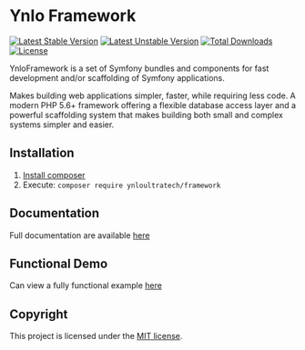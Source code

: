 # Ynlo Framework

[![Latest Stable Version](https://poser.pugx.org/ynloultratech/framework/version)](https://packagist.org/packages/ynloultratech/framework)
[![Latest Unstable Version](https://poser.pugx.org/ynloultratech/framework/v/unstable)](//packagist.org/packages/ynloultratech/framework)
[![Total Downloads](https://poser.pugx.org/ynloultratech/framework/downloads)](https://packagist.org/packages/ynloultratech/framework)
[![License](https://poser.pugx.org/ynloultratech/framework/license)](https://packagist.org/packages/ynloultratech/framework)

YnloFramework is a set of Symfony bundles and components for fast development and/or scaffolding of Symfony applications.

Makes building web applications simpler, faster, while requiring less code. 
A modern PHP 5.6+ framework offering a flexible database access layer and a 
powerful scaffolding system that makes building both small and complex systems simpler and easier.

## Installation

1. [Install composer](https://getcomposer.org/download/)
2. Execute: `composer require ynloultratech/framework`

## Documentation

Full documentation are available [here](docs/index.md)

## Functional Demo

Can view a fully functional example [here](https://github.com/ynloultratech/framework-demo)

## Copyright

This project is licensed under the [MIT license](LICENSE).